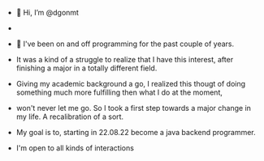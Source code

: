 - 👋 Hi, I’m @dgonmt
- 
- 👀 I've been on and off programming for the past couple of years. 
- It was a kind of a struggle to realize that I have this interest, after finishing a major in a totally different field.
- Giving my academic background a go, I realized this thougt of doing something much more fulfilling then what I do at the moment,
- won't never let me go. So I took a first step towards a major change in my life. A recalibration of a sort.
- My goal is to, starting in 22.08.22 become a java backend programmer.

- I'm open to all kinds of interactions 

<!---
dgonmt/dgonmt is a ✨ special ✨ repository because its `README.md` (this file) appears on your GitHub profile.
You can click the Preview link to take a look at your changes.
--->
